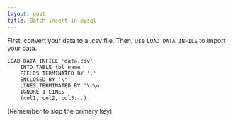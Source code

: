 ```yaml
---
layout: post
title: Batch insert in mysql
---
```


First, convert your data to a .csv file.
Then, use `LOAD DATA INFILE` to import your data.

```
LOAD DATA INFILE 'data.csv'
    INTO TABLE tbl_name
    FIELDS TERMINATED BY ','
    ENCLOSED BY '\"'
    LINES TERMINATED BY '\r\n'
    IGNORE 1 LINES
    (col1, col2, col3...)
```
(Remember to skip the primary key)
